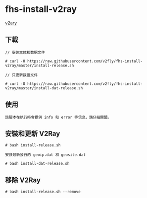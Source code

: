 
# fhs-install-v2ray


[v2ary](https://github.com/v2fly/fhs-install-v2ray)


## 下載

    // 安装本体和数据文件

    # curl -O https://raw.githubusercontent.com/v2fly/fhs-install-v2ray/master/install-release.sh

    // 只更新数据文件

    # curl -O https://raw.githubusercontent.com/v2fly/fhs-install-v2ray/master/install-dat-release.sh

## 使用

    該腳本在執行時會提供 info 和 error 等信息，請仔細閱讀。

## 安裝和更新 V2Ray

    # bash install-release.sh
    
    安裝最新發行的 geoip.dat 和 geosite.dat
    
    # bash install-dat-release.sh

## 移除 V2Ray

    # bash install-release.sh --remove
